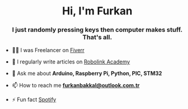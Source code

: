 <h1 align="center">Hi, I'm Furkan</h1>
<h3 align="center">I just randomly pressing keys then computer makes stuff. That's all.</h3>

- 👨‍💻 I was Freelancer on [Fiverr](https://www.fiverr.com/furmatech3d)

- 📝 I regularly write articles on [Robolink Academy](https://akademi.robolinkmarket.com/author/furkan-bakkal/)

- 💬 Ask me about **Arduino, Raspberry Pi, Python, PIC, STM32**

- 📫 How to reach me **furkanbakkal@outlook.com.tr**

- ⚡ Fun fact [Spotify](https://open.spotify.com/intl-tr/track/4NioO5R9sHEZh4cGzMHyNt?si=791e3db8471d4803)



